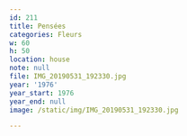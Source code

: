 ```yaml
---
id: 211
title: Pensées
categories: Fleurs
w: 60
h: 50
location: house
note: null
file: IMG_20190531_192330.jpg
year: '1976'
year_start: 1976
year_end: null
image: /static/img/IMG_20190531_192330.jpg

---
```

